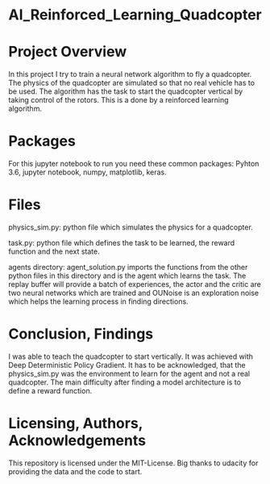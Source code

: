 # AI_Reinforced_Learning_Quadcopter

# Project Overview

In this project I try to train a neural network algorithm to fly a quadcopter. The physics of the quadcopter are simulated so
that no real vehicle has to be used. The algorithm has the task to start the quadcopter vertical by taking control of the rotors. This is a done by a reinforced learning algorithm.

# Packages

For this jupyter notebook to run you need these common packages: Pyhton 3.6, jupyter notebook, numpy, matplotlib, keras.

# Files

physics_sim.py: python file which simulates the physics for a quadcopter.

task.py: python file which defines the task to be learned, the reward function and the next state.

agents directory: agent_solution.py imports the functions from the other python files in this directory  and is the agent
                  which learns the task. The replay buffer will provide a batch of experiences, the actor and the critic are
                  two neural networks which are trained and OUNoise is an exploration noise which helps the learning process
                  in finding directions.


# Conclusion, Findings

I was able to teach the quadcopter to start vertically. It was achieved with Deep Deterministic Policy Gradient. It has to
be acknowledged, that the physics_sim.py was the environment to learn for the agent and not a real quadcopter. The main 
difficulty after finding a model architecture is to define a reward function.

# Licensing, Authors, Acknowledgements

This repository is licensed under the MIT-License. Big thanks to udacity for providing the data and the code to start.
